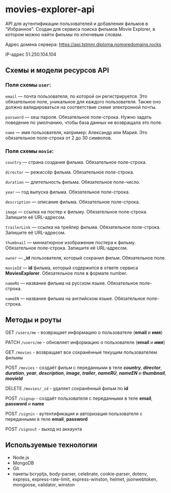 # movies-explorer-api
API для аутентификации пользователей и добавления фильмов в "Избранное". Создан для сервиса поиска фильмов Movie Explorer, в котором можно найти фильмы по ключевым словам.

Адрес домена сервера: https://api.tstmnr.diploma.nomoredomains.rocks

IP-адрес 51.250.104.104

## Схемы и модели ресурсов API

### Поля схемы `user`:

`email` — почта пользователя, по которой он регистрируется. Это обязательное поле, уникальное для каждого пользователя. Также оно должно валидироваться на соответствие схеме электронной почты.

`password` — хеш пароля. Обязательное поле-строка. Нужно задать поведение по умолчанию, чтобы база данных не возвращала это поле.

`name` — имя пользователя, например: Александр или Мария. Это обязательное поле-строка от 2 до 30 символов.

### Поля схемы `movie`:

`country` — страна создания фильма. Обязательное поле-строка.

`director` — режиссёр фильма. Обязательное поле-строка.

`duration` — длительность фильма. Обязательное поле-число.

`year` — год выпуска фильма. Обязательное поле-строка.

`description` — описание фильма. Обязательное поле-строка.

`image` — ссылка на постер к фильму. Обязательное поле-строка. Запишите её URL-адресом.

`trailerLink` — ссылка на трейлер фильма. Обязательное поле-строка. Запишите её URL-адресом.

`thumbnail` — миниатюрное изображение постера к фильму. Обязательное поле-строка. Запишите её URL-адресом.

`owner` — **_id** пользователя, который сохранил фильм. Обязательное поле.

`movieId` — **id** фильма, который содержится в ответе сервиса **MoviesExplorer**. Обязательное поле в формате number.

`nameRU` — название фильма на русском языке. Обязательное поле-строка.

`nameEN` — название фильма на английском языке. Обязательное поле-строка.

## Методы и роуты

GET `/users/me` - возвращает информацию о пользователе (**email** и **имя**)

PATCH `/users/me` - обновляет информацию о пользователе (**email** и **имя**)

GET `/movies` - возвращает все сохранённые текущим  пользователем фильмы

POST `/movies` - создаёт фильм с переданными в теле ***country***, ***director***, ***duration***, ***year***, ***description***, ***image***, ***trailer***, ***nameRU***, ***nameEN*** и ***thumbnail***, ***movieId*** 

DELETE `/movies/_id` - удаляет сохранённый фильм по **id**

POST `/signup` - создаёт пользователя с переданными в теле **email**, **password** и **name**

POST `/signin` - аутентификация и авторизация пользователя с переданными в теле **email**, **password**

POST `/signout` - выход из аккаунта

## Используемые технологии 

* Node.js
* MongoDB
* Git
* пакеты bcryptjs, body-parser, celebrate, cookie-parser, dotenv, express, express-rate-limit, express-winston, helmet, jsonwebtoken, mongoose, validator, winston
